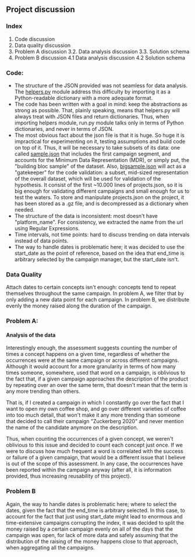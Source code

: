 ## Project discussion
### Index
1. Code discussion
2. Data quality discussion
3. Problem A discussion
  3.2. Data analysis discussion
  3.3. Solution schema
4. Problem B discussion
  4.1 Data analysis discussion
  4.2 Solution schema

### Code:

- The structure of the JSON provided was not seamless for data analysis. The [helpers.py](sample/helpers.py) module address this difficulty by importing it as a Python-readable dictionary with a more adequate format.
- The code has been written with a goal in mind: keep the abstractions as strong as possible. That, plainly speaking, means that helpers.py will always treat with JSON files and return dictionaries. Thus, when importing helpers module, run.py module talks only in terms of Python dictionaries, and never in terms of JSON.
- The most obvious fact about the json file is that it is huge. So huge it is impractical for experimenting on it, testing assumptions and build code on top of it. Thus, it will be necessary to take subsets of its data: one called [sample.json](jsons/sample.json) that includes the first campaign segment, and accounts for the Minimum Data Representation (MDR), or simply put, the "building bloc sample" of the dataset. Also, [bigsample.json](jsons/bigsample.json) will act as a "gatekeeper" for the code validation: a subset, mid-sized representation of the overall dataset, which will be used for validation of the hypothesis. It consist of the first ~10.000 lines of projects.json, so it is big enough for validating different campaigns and small enough for us to test the waters. To store and manipulate projects.json on the project, it has been stored as a .gz file, and is decompressed as a dictionary when needed.
- The structure of the data is inconsistent: most doesn't have "platform_name". For consistency, we extracted the name from the url using Regular Expressions.
- Time intervals, not time points: hard to discuss trending on data intervals instead of data points.  
- The way to handle dates is problematic here; it was decided to use the start_date as the point of reference, based on the idea that end_time is arbitrary selected by the campaign manager, but the start_date isn't.
### Data Quality
Attach dates to certain concepts isn't enough: concepts tend to repeat themselves throughout the same campaign. In problem A, we filter that by only adding a new data point for each campaign. In problem B, we distribute evenly the money raised along the duration of the campaign.
### Problem A:
#### Analysis of the data
Interestingly enough, the assessment suggests counting the number of times a concept happens on a given time, regardless of whether the occurrences were at the same campaign or across different campaigns. Although it would account for a more granularity in terms of how many times someone, somewhere, used that word on a campaign, is oblivious to the fact that, if a given campaign approaches the description of the product by repeating over an over the same term, that doesn't mean that the term is any more trending than others.

That is, if I created a campaign in which I constantly go over the fact that I want to open my own coffee shop, and go over different varieties of coffee into too much detail, that won't make it any more trending than someone that decided to call their campaign "Zuckerberg 2020" and never mention the name of the candidate anymore on the description.

Thus, when counting the occurrences of a given concept, we weren't oblivious to this issue and decided to count each concept just once. If we were to discuss how much frequent a word is correlated with the success or failure of a given campaign, that would be a different issue that I believe is out of the scope of this assessment. In any case, the occurrences have been reported within the campaign anyway (after all, it is information provided, thus increasing reusability of this project).
### Problem B
Again, the way to handle dates is problematic here; where to select the dates, given the fact that the end_time is arbitrary selected. In this case, to account for the fact that just using start_date might lead to enormous and time-extensive campaigns corrupting the index, it was decided to split the money raised by a certain campaign evenly on all of the days that the campaign was open, for lack of more data and safely assuming that the distribution of the raising of the money happens close to that approach, when aggregating all the campaigns.
